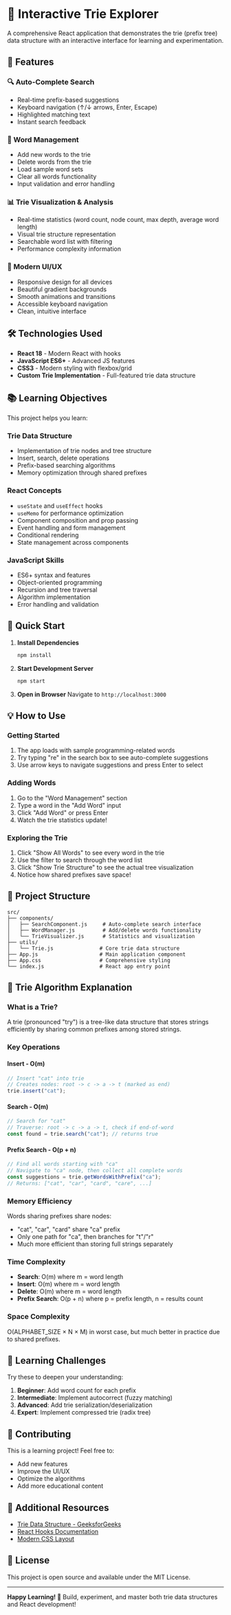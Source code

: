 # 🌳 Interactive Trie Explorer

A comprehensive React application that demonstrates the trie (prefix tree) data structure with an interactive interface for learning and experimentation.

## 🚀 Features

### 🔍 Auto-Complete Search
- Real-time prefix-based suggestions
- Keyboard navigation (↑/↓ arrows, Enter, Escape)
- Highlighted matching text
- Instant search feedback

### 📝 Word Management
- Add new words to the trie
- Delete words from the trie
- Load sample word sets
- Clear all words functionality
- Input validation and error handling

### 📊 Trie Visualization & Analysis
- Real-time statistics (word count, node count, max depth, average word length)
- Visual trie structure representation
- Searchable word list with filtering
- Performance complexity information

### 🎨 Modern UI/UX
- Responsive design for all devices
- Beautiful gradient backgrounds
- Smooth animations and transitions
- Accessible keyboard navigation
- Clean, intuitive interface

## 🛠️ Technologies Used

- **React 18** - Modern React with hooks
- **JavaScript ES6+** - Advanced JS features
- **CSS3** - Modern styling with flexbox/grid
- **Custom Trie Implementation** - Full-featured trie data structure

## 📚 Learning Objectives

This project helps you learn:

### Trie Data Structure
- Implementation of trie nodes and tree structure
- Insert, search, delete operations
- Prefix-based searching algorithms
- Memory optimization through shared prefixes

### React Concepts
- `useState` and `useEffect` hooks
- `useMemo` for performance optimization
- Component composition and prop passing
- Event handling and form management
- Conditional rendering
- State management across components

### JavaScript Skills
- ES6+ syntax and features
- Object-oriented programming
- Recursion and tree traversal
- Algorithm implementation
- Error handling and validation

## 🚀 Quick Start

1. **Install Dependencies**
   ```bash
   npm install
   ```

2. **Start Development Server**
   ```bash
   npm start
   ```

3. **Open in Browser**
   Navigate to `http://localhost:3000`

## 💡 How to Use

### Getting Started
1. The app loads with sample programming-related words
2. Try typing "re" in the search box to see auto-complete suggestions
3. Use arrow keys to navigate suggestions and press Enter to select

### Adding Words
1. Go to the "Word Management" section
2. Type a word in the "Add Word" input
3. Click "Add Word" or press Enter
4. Watch the trie statistics update!

### Exploring the Trie
1. Click "Show All Words" to see every word in the trie
2. Use the filter to search through the word list
3. Click "Show Trie Structure" to see the actual tree visualization
4. Notice how shared prefixes save space!

## 🔧 Project Structure

```
src/
├── components/
│   ├── SearchComponent.js     # Auto-complete search interface
│   ├── WordManager.js         # Add/delete words functionality
│   └── TrieVisualizer.js      # Statistics and visualization
├── utils/
│   └── Trie.js               # Core trie data structure
├── App.js                    # Main application component
├── App.css                   # Comprehensive styling
└── index.js                  # React app entry point
```

## 🧠 Trie Algorithm Explanation

### What is a Trie?
A trie (pronounced "try") is a tree-like data structure that stores strings efficiently by sharing common prefixes among stored strings.

### Key Operations

#### Insert - O(m)
```javascript
// Insert "cat" into trie
// Creates nodes: root -> c -> a -> t (marked as end)
trie.insert("cat");
```

#### Search - O(m)
```javascript
// Search for "cat"
// Traverse: root -> c -> a -> t, check if end-of-word
const found = trie.search("cat"); // returns true
```

#### Prefix Search - O(p + n)
```javascript
// Find all words starting with "ca"
// Navigate to "ca" node, then collect all complete words
const suggestions = trie.getWordsWithPrefix("ca");
// Returns: ["cat", "car", "card", "care", ...]
```

### Memory Efficiency
Words sharing prefixes share nodes:
- "cat", "car", "card" share "ca" prefix
- Only one path for "ca", then branches for "t"/"r"
- Much more efficient than storing full strings separately

### Time Complexity
- **Search**: O(m) where m = word length
- **Insert**: O(m) where m = word length  
- **Delete**: O(m) where m = word length
- **Prefix Search**: O(p + n) where p = prefix length, n = results count

### Space Complexity
O(ALPHABET_SIZE × N × M) in worst case, but much better in practice due to shared prefixes.

## 🎯 Learning Challenges

Try these to deepen your understanding:

1. **Beginner**: Add word count for each prefix
2. **Intermediate**: Implement autocorrect (fuzzy matching)
3. **Advanced**: Add trie serialization/deserialization
4. **Expert**: Implement compressed trie (radix tree)

## 🤝 Contributing

This is a learning project! Feel free to:
- Add new features
- Improve the UI/UX
- Optimize the algorithms
- Add more educational content

## 📖 Additional Resources

- [Trie Data Structure - GeeksforGeeks](https://www.geeksforgeeks.org/trie-insert-and-search/)
- [React Hooks Documentation](https://reactjs.org/docs/hooks-intro.html)
- [Modern CSS Layout](https://developer.mozilla.org/en-US/docs/Web/CSS/CSS_Grid_Layout)

## 📄 License

This project is open source and available under the MIT License.

---

**Happy Learning! 🚀** Build, experiment, and master both trie data structures and React development! 